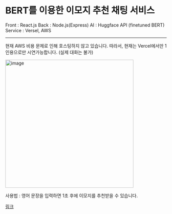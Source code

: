 # BERT를 이용한 이모지 추천 채팅 서비스

Front : React.js
Back : Node.js(Express)
AI : Huggface API (finetuned BERT)
Service : Versel, AWS

---

현재 AWS 비용 문제로 인해 호스팅하지 않고 있습니다.
따라서, 현재는 Vercel에서만 1인용으로만 시연가능합니다. (실제 대화는 불가)

<img width="400" alt="image" src="https://github.com/forwarder1121/KuTichu/assets/66872094/4f7c712b-2718-4249-ab3e-a16c41bd7359">

사용법 : 영어 문장을 입력하면 1초 후에 이모지를 추천받을 수 있습니다.

[링크](https://sentimentanalysis-forwarder1121s-projects.vercel.app/)
